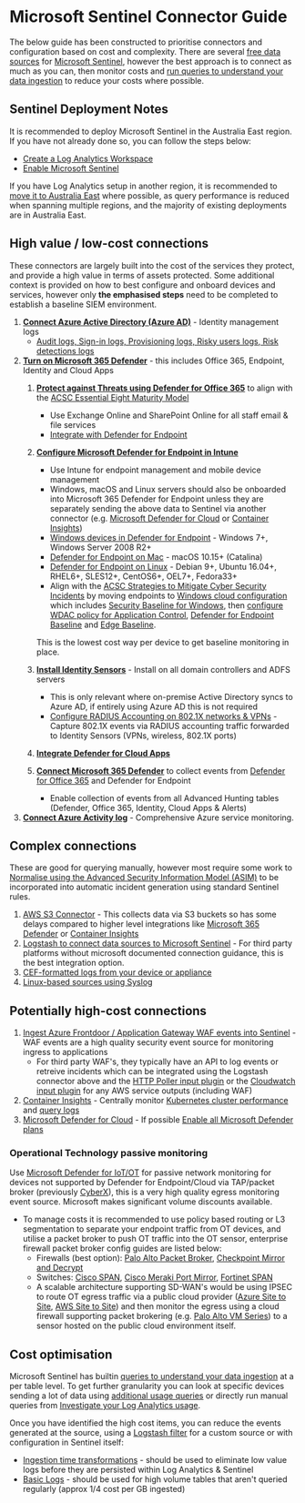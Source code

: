 # Microsoft Sentinel Connector Guide
The below guide has been constructed to prioritise connectors and configuration based on cost and complexity. There are several [free data sources](https://docs.microsoft.com/en-us/azure/sentinel/billing?tabs=commitment-tier#free-data-sources) for [Microsoft Sentinel](https://docs.microsoft.com/en-us/azure/sentinel/), however the best approach is to connect as much as you can, then monitor costs and [run queries to understand your data ingestion](https://docs.microsoft.com/en-us/azure/sentinel/billing-monitor-costs#run-queries-to-understand-your-data-ingestion) to reduce your costs where possible.

## Sentinel Deployment Notes
It is recommended to deploy Microsoft Sentinel in the Australia East region. If you have not already done so, you can follow the steps below:

- [Create a Log Analytics Workspace](https://docs.microsoft.com/en-us/azure/azure-monitor/logs/quick-create-workspace)
- [Enable Microsoft Sentinel](https://docs.microsoft.com/en-us/azure/sentinel/quickstart-onboard#enable-microsoft-sentinel-)

If you have Log Analytics setup in another region, it is recommended to [move it to Australia East](https://docs.microsoft.com/en-us/azure/azure-monitor/logs/move-workspace-region) where possible, as query performance is reduced when spanning multiple regions, and the majority of existing deployments are in Australia East.

## High value / low-cost connections
These connectors are largely built into the cost of the services they protect, and provide a high value in terms of assets protected. Some additional context is provided on how to best configure and onboard devices and services, however only **the emphasised steps** need to be completed to establish a baseline SIEM environment.

1. [**Connect Azure Active Directory (Azure AD)**](https://docs.microsoft.com/en-us/azure/sentinel/connect-azure-active-directory) - Identity management logs
   - [Audit logs, Sign-in logs, Provisioning logs, Risky users logs, Risk detections logs](https://docs.microsoft.com/en-us/azure/active-directory/reports-monitoring/howto-integrate-activity-logs-with-log-analytics#send-logs-to-azure-monitor)
1. [**Turn on Microsoft 365 Defender**](https://docs.microsoft.com/en-us/microsoft-365/security/defender/m365d-enable?view=o365-worldwide) - this includes Office 365, Endpoint, Identity and Cloud Apps
   1. [**Protect against Threats using Defender for Office 365**](https://docs.microsoft.com/en-us/microsoft-365/security/office-365-security/protect-against-threats?view=o365-worldwide) to align with the [ACSC Essential Eight Maturity Model](https://www.cyber.gov.au/acsc/view-all-content/publications/essential-eight-maturity-model)
      - Use Exchange Online and SharePoint Online for all staff email & file services
      - [Integrate with Defender for Endpoint](https://docs.microsoft.com/en-us/microsoft-365/security/office-365-security/integrate-office-365-ti-with-mde?view=o365-worldwide)
   1. [**Configure Microsoft Defender for Endpoint in Intune**](https://docs.microsoft.com/en-us/mem/intune/protect/advanced-threat-protection-configure)
      - Use Intune for endpoint management and mobile device management
      - Windows, macOS and Linux servers should also be onboarded into Microsoft 365 Defender for Endpoint unless they are separately sending the above data to Sentinel via another connector (e.g. [Microsoft Defender for Cloud](https://docs.microsoft.com/en-us/azure/sentinel/connect-defender-for-cloud) or [Container Insights](https://docs.microsoft.com/en-us/azure/azure-monitor/containers/container-insights-overview))
      - [Windows devices in Defender for Endpoint](https://docs.microsoft.com/en-us/microsoft-365/security/defender-endpoint/configure-endpoints?view=o365-worldwide) - Windows 7+, Windows Server 2008 R2+
      - [Defender for Endpoint on Mac](https://docs.microsoft.com/en-us/microsoft-365/security/defender-endpoint/microsoft-defender-endpoint-mac?view=o365-worldwide) - macOS 10.15+ (Catalina)
      - [Defender for Endpoint on Linux](https://docs.microsoft.com/en-us/microsoft-365/security/defender-endpoint/microsoft-defender-endpoint-linux?view=o365-worldwide) - Debian 9+, Ubuntu 16.04+, RHEL6+, SLES12+, CentOS6+, OEL7+, Fedora33+
      - Align with the [ACSC Strategies to Mitigate Cyber Security Incidents](https://www.cyber.gov.au/acsc/view-all-content/publications/strategies-mitigate-cyber-security-incidents) by moving endpoints to [Windows cloud configuration](https://docs.microsoft.com/en-us/mem/intune/fundamentals/cloud-configuration) which includes [Security Baseline for Windows](https://docs.microsoft.com/en-us/mem/intune/protect/security-baseline-settings-mdm-all), then [configure WDAC policy for Application Control](https://docs.microsoft.com/en-us/windows/security/threat-protection/windows-defender-application-control/wdac-wizard-create-base-policy), [Defender for Endpoint Baseline](https://docs.microsoft.com/en-us/mem/intune/protect/security-baseline-settings-defender-atp) and [Edge Baseline](https://docs.microsoft.com/en-us/mem/intune/protect/security-baseline-settings-edge).
            
      This is the lowest cost way per device to get baseline monitoring in place.
   1. [**Install Identity Sensors**](https://docs.microsoft.com/en-us/microsoft-365/security/defender-identity/sensor-health?view=o365-worldwide#add-a-sensor) - Install on all domain controllers and ADFS servers
      - This is only relevant where on-premise Active Directory syncs to Azure AD, if entirely using Azure AD this is not required
      - [Configure RADIUS Accounting on 802.1X networks & VPNs](https://docs.microsoft.com/en-us/microsoft-365/security/defender-identity/vpn-integration?view=o365-worldwide) - Capture 802.1X events via RADIUS accounting traffic forwarded to Identity Sensors (VPNs, wireless, 802.1X ports)
   1. [**Integrate Defender for Cloud Apps**](https://docs.microsoft.com/en-us/defender-cloud-apps/mde-integration)
   1. [**Connect Microsoft 365 Defender**](https://docs.microsoft.com/en-us/azure/sentinel/connect-microsoft-365-defender?tabs=MDE#connect-to-microsoft-365-defender) to collect events from [Defender for Office 365](https://docs.microsoft.com/en-us/microsoft-365/security/office-365-security/defender-for-office-365?view=o365-worldwide#getting-started) and Defender for Endpoint
      - Enable collection of events from all Advanced Hunting tables (Defender, Office 365, Identity, Cloud Apps & Alerts)
1. [**Connect Azure Activity log**](https://docs.microsoft.com/en-us/azure/azure-monitor/essentials/activity-log#send-to-log-analytics-workspace) - Comprehensive Azure service monitoring.


## Complex connections
These are good for querying manually, however most require some work to [Normalise using the Advanced Security Information Model (ASIM)](https://docs.microsoft.com/en-us/azure/sentinel/normalization) to be incorporated into automatic incident generation using standard Sentinel rules.

1. [AWS S3 Connector](https://docs.microsoft.com/en-us/azure/sentinel/connect-aws?tabs=s3) - This collects data via S3 buckets so has some delays compared to higher level integrations like [Microsoft 365 Defender](https://docs.microsoft.com/en-us/azure/sentinel/connect-microsoft-365-defender) or [Container Insights](https://docs.microsoft.com/en-us/azure/azure-monitor/containers/container-insights-overview)
1. [Logstash to connect data sources to Microsoft Sentinel](https://docs.microsoft.com/en-us/azure/sentinel/connect-logstash) - For third party platforms without microsoft documented connection guidance, this is the best integration option.
1. [CEF-formatted logs from your device or appliance](https://docs.microsoft.com/en-us/azure/sentinel/connect-common-event-format)
1. [Linux-based sources using Syslog](https://docs.microsoft.com/en-us/azure/sentinel/connect-syslog)

## Potentially high-cost connections
1. [Ingest Azure Frontdoor / Application Gateway WAF events into Sentinel](https://docs.microsoft.com/en-us/azure/web-application-firewall/waf-sentinel) - WAF events are a high quality security event source for monitoring ingress to applications
   - For third party WAF's, they typically have an API to log events or retreive incidents which can be integrated using the Logstash connector above and the [HTTP Poller input plugin](https://www.elastic.co/guide/en/logstash/current/plugins-inputs-http_poller.html) or the [Cloudwatch input plugin](https://www.elastic.co/guide/en/logstash/current/plugins-inputs-cloudwatch.html) for any AWS service outputs (including WAF)
1. [Container Insights](https://docs.microsoft.com/en-us/azure/azure-monitor/containers/container-insights-overview) - Centrally monitor [Kubernetes cluster performance](https://docs.microsoft.com/en-us/azure/azure-monitor/containers/container-insights-analyze) and [query logs](https://docs.microsoft.com/en-us/azure/azure-monitor/containers/container-insights-log-query)
1. [Microsoft Defender for Cloud](https://docs.microsoft.com/en-us/azure/sentinel/connect-defender-for-cloud) - If possible [Enable all Microsoft Defender plans](https://docs.microsoft.com/en-us/azure/defender-for-cloud/enable-enhanced-security#to-enable-enhanced-security-features-on-your-subscriptions-and-workspaces)

### Operational Technology passive monitoring
Use [Microsoft Defender for IoT/OT](https://docs.microsoft.com/en-us/azure/defender-for-iot/organizations/tutorial-onboarding) for passive network monitoring for devices not supported by Defender for Endpoint/Cloud via TAP/packet broker (previously [CyberX](https://www.microsoft.com/security/blog/2020/11/25/go-inside-the-new-azure-defender-for-iot-including-cyberx/)), this is a very high quality egress monitoring event source. Microsoft makes significant volume discounts available.
 - To manage costs it is recommended to use policy based routing or L3 segmentation to separate your endpoint traffic from OT devices, and utilise a packet broker to push OT traffic into the OT sensor, enterprise firewall packet broker config guides are listed below:
   - Firewalls (best option): [Palo Alto Packet Broker](https://docs.paloaltonetworks.com/pan-os/10-1/pan-os-networking-admin/network-packet-broker), [Checkpoint Mirror and Decrypt](https://sc1.checkpoint.com/documents/R81/WebAdminGuides/EN/CP_R81_NextGenSecurityGateway_Guide/Topics-FWG/Mirror-and-Decrypt.htm)
   - Switches: [Cisco SPAN](https://www.cisco.com/c/en/us/support/docs/switches/catalyst-6500-series-switches/10570-41.html), [Cisco Meraki Port Mirror](https://documentation.meraki.com/MS/Monitoring_and_Reporting/Packet_Captures_and_Port_Mirroring_on_the_MS_Switch), [Fortinet SPAN](https://docs.fortinet.com/document/fortiswitch/7.0.1/administration-guide/428704/mirror)
   - A scalable architecture supporting SD-WAN's would be using IPSEC to route OT egress traffic via a public cloud provider ([Azure Site to Site](https://docs.microsoft.com/en-us/azure/vpn-gateway/tutorial-site-to-site-portal), [AWS Site to Site](https://docs.aws.amazon.com/vpn/latest/s2svpn/VPC_VPN.html)) and then monitor the egress using a cloud firewall supporting packet brokering (e.g. [Palo Alto VM Series](https://www.paloaltonetworks.com.au/cloud-security/vm-series)) to a sensor hosted on the public cloud environment itself.

## Cost optimisation

Microsoft Sentinel has builtin [queries to understand your data ingestion](https://docs.microsoft.com/en-us/azure/sentinel/billing-monitor-costs#run-queries-to-understand-your-data-ingestion) at a per table level. To get further granularity you can look at specific devices sending a lot of data using [additional usage queries](https://docs.microsoft.com/en-us/azure/azure-monitor/logs/log-analytics-workspace-insights-overview#additional-usage-queries) or directly run manual queries from [Investigate your Log Analytics usage](https://docs.microsoft.com/en-us/azure/azure-monitor/logs/manage-cost-storage#investigate-your-log-analytics-usage).

Once you have identified the high cost items, you can reduce the events generated at the source, using a [Logstash filter](https://docs.microsoft.com/en-us/azure/sentinel/connect-logstash) for a custom source or with configuration in Sentinel itself:

- [Ingestion time transformations](https://docs.microsoft.com/en-us/azure/azure-monitor/logs/ingestion-time-transformations) - should be used to eliminate low value logs before they are persisted within Log Analytics & Sentinel
- [Basic Logs](https://docs.microsoft.com/en-us/azure/azure-monitor/logs/basic-logs-configure?tabs=cli-1%2Cportal-1) - should be used for high volume tables that aren't queried regularly (approx 1/4 cost per GB ingested)
